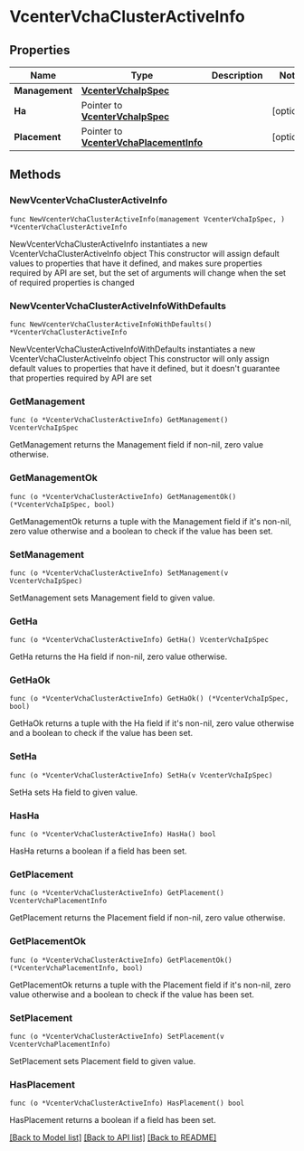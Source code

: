 # VcenterVchaClusterActiveInfo

## Properties

Name | Type | Description | Notes
------------ | ------------- | ------------- | -------------
**Management** | [**VcenterVchaIpSpec**](VcenterVchaIpSpec.md) |  | 
**Ha** | Pointer to [**VcenterVchaIpSpec**](VcenterVchaIpSpec.md) |  | [optional] 
**Placement** | Pointer to [**VcenterVchaPlacementInfo**](VcenterVchaPlacementInfo.md) |  | [optional] 

## Methods

### NewVcenterVchaClusterActiveInfo

`func NewVcenterVchaClusterActiveInfo(management VcenterVchaIpSpec, ) *VcenterVchaClusterActiveInfo`

NewVcenterVchaClusterActiveInfo instantiates a new VcenterVchaClusterActiveInfo object
This constructor will assign default values to properties that have it defined,
and makes sure properties required by API are set, but the set of arguments
will change when the set of required properties is changed

### NewVcenterVchaClusterActiveInfoWithDefaults

`func NewVcenterVchaClusterActiveInfoWithDefaults() *VcenterVchaClusterActiveInfo`

NewVcenterVchaClusterActiveInfoWithDefaults instantiates a new VcenterVchaClusterActiveInfo object
This constructor will only assign default values to properties that have it defined,
but it doesn't guarantee that properties required by API are set

### GetManagement

`func (o *VcenterVchaClusterActiveInfo) GetManagement() VcenterVchaIpSpec`

GetManagement returns the Management field if non-nil, zero value otherwise.

### GetManagementOk

`func (o *VcenterVchaClusterActiveInfo) GetManagementOk() (*VcenterVchaIpSpec, bool)`

GetManagementOk returns a tuple with the Management field if it's non-nil, zero value otherwise
and a boolean to check if the value has been set.

### SetManagement

`func (o *VcenterVchaClusterActiveInfo) SetManagement(v VcenterVchaIpSpec)`

SetManagement sets Management field to given value.


### GetHa

`func (o *VcenterVchaClusterActiveInfo) GetHa() VcenterVchaIpSpec`

GetHa returns the Ha field if non-nil, zero value otherwise.

### GetHaOk

`func (o *VcenterVchaClusterActiveInfo) GetHaOk() (*VcenterVchaIpSpec, bool)`

GetHaOk returns a tuple with the Ha field if it's non-nil, zero value otherwise
and a boolean to check if the value has been set.

### SetHa

`func (o *VcenterVchaClusterActiveInfo) SetHa(v VcenterVchaIpSpec)`

SetHa sets Ha field to given value.

### HasHa

`func (o *VcenterVchaClusterActiveInfo) HasHa() bool`

HasHa returns a boolean if a field has been set.

### GetPlacement

`func (o *VcenterVchaClusterActiveInfo) GetPlacement() VcenterVchaPlacementInfo`

GetPlacement returns the Placement field if non-nil, zero value otherwise.

### GetPlacementOk

`func (o *VcenterVchaClusterActiveInfo) GetPlacementOk() (*VcenterVchaPlacementInfo, bool)`

GetPlacementOk returns a tuple with the Placement field if it's non-nil, zero value otherwise
and a boolean to check if the value has been set.

### SetPlacement

`func (o *VcenterVchaClusterActiveInfo) SetPlacement(v VcenterVchaPlacementInfo)`

SetPlacement sets Placement field to given value.

### HasPlacement

`func (o *VcenterVchaClusterActiveInfo) HasPlacement() bool`

HasPlacement returns a boolean if a field has been set.


[[Back to Model list]](../README.md#documentation-for-models) [[Back to API list]](../README.md#documentation-for-api-endpoints) [[Back to README]](../README.md)


